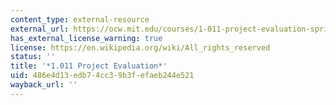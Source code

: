 ```yaml
---
content_type: external-resource
external_url: https://ocw.mit.edu/courses/1-011-project-evaluation-spring-2011/
has_external_license_warning: true
license: https://en.wikipedia.org/wiki/All_rights_reserved
status: ''
title: '*1.011 Project Evaluation*'
uid: 486e4d13-edb7-4cc3-9b3f-efaeb244e521
wayback_url: ''
---
```

